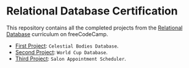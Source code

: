 # Relational Database Certification

This repository contains all the completed projects from the [Relational Database](https://www.freecodecamp.org/learn/relational-database/) curriculum on freeCodeCamp.

- [First Project](https://www.freecodecamp.org/learn/relational-database/build-a-celestial-bodies-database-project/build-a-celestial-bodies-database): `Celestial Bodies Database`.
- [Second Project](https://www.freecodecamp.org/learn/relational-database/build-a-world-cup-database-project/build-a-world-cup-database): `World Cup Database`.
- [Third Project](https://www.freecodecamp.org/learn/relational-database/build-a-salon-appointment-scheduler-project/build-a-salon-appointment-scheduler): `Salon Appointment Scheduler`.

